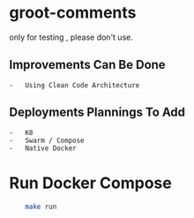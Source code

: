 # groot-comments
only for testing , please don't use.

## Improvements Can Be Done
    -   Using Clean Code Architecture

## Deployments Plannings To Add
    -   K8
    -   Swarm / Compose 
    -   Native Docker

# Run Docker Compose

```sh
    make run
```